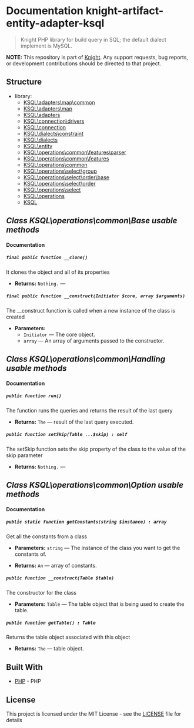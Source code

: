 # Documentation knight-artifact-entity-adapter-ksql

> Knight PHP library for build query in SQL; the default dialect implement is MySQL.

**NOTE:** This repository is part of [Knight](https://github.com/energia-source/knight). Any
support requests, bug reports, or development contributions should be directed to
that project.

## Structure

- library:
    - [KSQL\adapters\map\common](https://github.com/energia-source/knight-artifact-entity-adapter-ksql/tree/main/lib/adapters/map/common)
    - [KSQL\adapters\map](https://github.com/energia-source/knight-artifact-entity-adapter-ksql/tree/main/lib/adapters/map)
    - [KSQL\adapters](https://github.com/energia-source/knight-artifact-entity-adapter-ksql/tree/main/lib/adapters)
    - [KSQL\connection\drivers](https://github.com/energia-source/knight-artifact-entity-adapter-ksql/tree/main/lib/connection/drivers)
    - [KSQL\connection](https://github.com/energia-source/knight-artifact-entity-adapter-ksql/tree/main/lib/connection)
    - [KSQL\dialects\constraint](https://github.com/energia-source/knight-artifact-entity-adapter-ksql/tree/main/lib/dialects/constraint)
    - [KSQL\dialects](https://github.com/energia-source/knight-artifact-entity-adapter-ksql/tree/main/lib/dialects)
    - [KSQL\entity](https://github.com/energia-source/knight-artifact-entity-adapter-ksql/tree/main/lib/entity)
    - [KSQL\operations\common\features\parser](https://github.com/energia-source/knight-artifact-entity-adapter-ksql/tree/main/lib/operations/common/features/parser)
    - [KSQL\operations\common\features](https://github.com/energia-source/knight-artifact-entity-adapter-ksql/tree/main/lib/operations/common/features)
    - [KSQL\operations\common](https://github.com/energia-source/knight-artifact-entity-adapter-ksql/tree/main/lib/operations/common)
    - [KSQL\operations\select\group](https://github.com/energia-source/knight-artifact-entity-adapter-ksql/tree/main/lib/operations/select/group)
    - [KSQL\operations\select\order\base](https://github.com/energia-source/knight-artifact-entity-adapter-ksql/tree/main/lib/operations/select/order/base)
    - [KSQL\operations\select\order](https://github.com/energia-source/knight-artifact-entity-adapter-ksql/tree/main/lib/operations/select/order)
    - [KSQL\operations\select](https://github.com/energia-source/knight-artifact-entity-adapter-ksql/tree/main/lib/operations/select)
    - [KSQL\operations](https://github.com/energia-source/knight-artifact-entity-adapter-ksql/tree/main/lib/operations)
    - [KSQL](https://github.com/energia-source/knight-knight-artifact-entity-adapter-ksql/blob/main/lib)

## ***Class KSQL\operations\common\Base usable methods***

#### Documentation

##### `final public function __clone()`

It clones the object and all of its properties

 * **Returns:** `Nothing.` — 

##### `final public function __construct(Initiator $core, array $arguments)`

The __construct function is called when a new instance of the class is created

 * **Parameters:**
   * `Initiator` — The core object.
   * `array` — An array of arguments passed to the constructor.

## ***Class KSQL\operations\common\Handling usable methods***

#### Documentation

##### `public function run()`

The function runs the queries and returns the result of the last query

 * **Returns:** `The` — result of the last query executed.

##### `public function setSkip(Table ...$skip) : self`

The setSkip function sets the skip property of the class to the value of the skip parameter

 * **Returns:** `Nothing.` — 

## ***Class KSQL\operations\common\Option usable methods***

#### Documentation

##### `public static function getConstants(string $instance) : array`

Get all the constants from a class

 * **Parameters:** `string` — The instance of the class you want to get the constants of.

     <p>
 * **Returns:** `An` — array of constants.

##### `public function __construct(Table $table)`

The constructor for the class

 * **Parameters:** `Table` — The table object that is being used to create the table.

##### `public function getTable() : Table`

Returns the table object associated with this object

 * **Returns:** `The` — table object.

## Built With

* [PHP](https://www.php.net/) - PHP

## License

This project is licensed under the MIT License - see the [LICENSE](LICENSE) file for details
